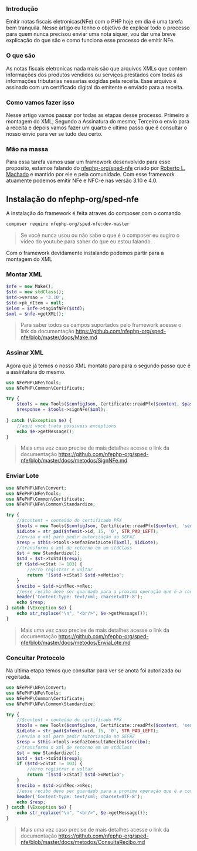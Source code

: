 ### Introdução
Emitir notas fiscais eletronicas(NFe) com o PHP hoje em dia é uma tarefa bem tranquila. Nesse artigo eu tenho o objetivo de explicar todo o processo para quem nunca precisou enviar uma nota siquer, vou dar uma breve explicação do que são e como funciona esse processo de emitir NFe.

### O que são
As notas fiscais eletronicas nada mais são que arquivos XMLs que contem informações dos produtos vendidos ou serviços prestados com todas as informações tributarias nessarias exigidas pela receita. Esse arquivo é assinado com um certificado digital do emitente e enviado para a receita.

### Como vamos fazer isso
Nesse artigo vamos passar por todas as etapas desse processo. Primeiro a montagem do XML; Segundo a Assinatura do mesmo; Terceiro o envio para a receita e depois vamos fazer um quarto e ultimo passo que é consultar o nosso envio para ver se tudo deu certo.

### Mão na massa
Para essa tarefa vamos usar um framework desenvolvido para esse proposito, estamos falando do 
[nfephp-org/sped-nfe](https://github.com/nfephp-org/sped-nfe) criado por [Roberto L. Machado](https://github.com/robmachado) e mantido por ele e pela comunidade. Com esse framework atuamente podemos emitir NFe e NFC-e nas versão 3.10 e 4.0.

## Instalação do nfephp-org/sped-nfe
A instalação do framework é feita atraves do composer com o comando

```bash
composer require nfephp-org/sped-nfe:dev-master
```
 > Se você nunca usou ou não sabe o que é o composer eu sugiro o vídeo do youtube para saber do que eu estou falando.

Com o framework devidamente instalando podemos partir para a montagem do XML

### Montar XML
```php
$nfe = new Make();
$std = new stdClass();
$std->versao = '3.10';
$std->pk_nItem = null;
$elem = $nfe->taginfNFe($std);
$xml = $nfe->getXML();
```
 > Para saber todos os campos suportados pelo framework acesse o link da documentação https://github.com/nfephp-org/sped-nfe/blob/master/docs/Make.md

### Assinar XML
Agora que já temos o nosso XML montato para para o segundo passo que é a assintatura do mesmo.
```php
use NFePHP\NFe\Tools;
use NFePHP\Common\Certificate;

try {
    $tools = new Tools($configJson, Certificate::readPfx($content, $password));
    $response = $tools->signNFe($xml);
   
} catch (\Exception $e) {
    //aqui você trata possiveis exceptions
    echo $e->getMessage();
}
```
 > Mais uma vez caso precise de mais detalhes acesse o link da documentação https://github.com/nfephp-org/sped-nfe/blob/master/docs/metodos/SignNFe.md


### Enviar Lote
```php
use NFePHP\NFe\Convert;
use NFePHP\NFe\Tools;
use NFePHP\Common\Certificate;
use NFePHP\NFe\Common\Standardize;

try {
    //$content = conteúdo do certificado PFX
    $tools = new Tools($configJson, Certificate::readPfx($content, 'senha'));
    $idLote = str_pad($nfemit->id, 15, '0', STR_PAD_LEFT);
    //envia o xml para pedir autorização ao SEFAZ
    $resp = $this->tools->sefazEnviaLote([$xml], $idLote);
    //transforma o xml de retorno em um stdClass
    $st = new Standardize();
    $std = $st->toStd($resp);
    if ($std->cStat != 103) {
        //erro registrar e voltar
        return "[$std->cStat] $std->xMotivo";
    }
    $recibo = $std->infRec->nRec;
    //esse recibo deve ser guardado para a proxima operação que é a consulta do recibo
    header('Content-type: text/xml; charset=UTF-8');
    echo $resp;
} catch (\Exception $e) {
    echo str_replace("\n", "<br/>", $e->getMessage());
}
```
 > Mais uma vez caso precise de mais detalhes acesse o link da documentação https://github.com/nfephp-org/sped-nfe/blob/master/docs/metodos/EnviaLote.md

### Concultar Protocolo
Na ultima etapa temos que consultar para ver se anota foi autorizada ou regeitada.
```php
use NFePHP\NFe\Convert;
use NFePHP\NFe\Tools;
use NFePHP\Common\Certificate;
use NFePHP\NFe\Common\Standardize;

try {
    //$content = conteúdo do certificado PFX
    $tools = new Tools($configJson, Certificate::readPfx($content, 'senha'));
    $idLote = str_pad($nfemit->id, 15, '0', STR_PAD_LEFT);
    //envia o xml para pedir autorização ao SEFAZ
    $resp = $this->tools->sefazConsultaRecibo($recibo);
    //transforma o xml de retorno em um stdClass
    $st = new Standardize();
    $std = $st->toStd($resp);
    if ($std->cStat != 103) {
        //erro registrar e voltar
        return "[$std->cStat] $std->xMotivo";
    }
    $recibo = $std->infRec->nRec;
    //esse recibo deve ser guardado para a proxima operação que é a consulta do recibo
    header('Content-type: text/xml; charset=UTF-8');
    echo $resp;
} catch (\Exception $e) {
    echo str_replace("\n", "<br/>", $e->getMessage());
}
```
 > Mais uma vez caso precise de mais detalhes acesse o link da documentação https://github.com/nfephp-org/sped-nfe/blob/master/docs/metodos/ConsultaRecibo.md